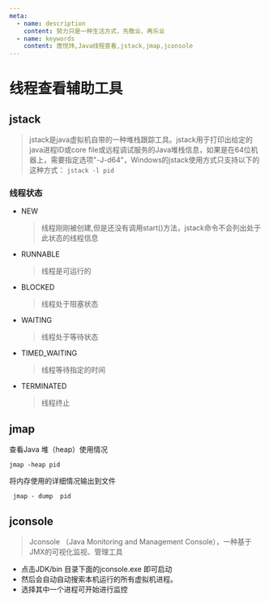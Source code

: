 ```yaml
---
meta:
  - name: description
    content: 努力只是一种生活方式，先敬业，再乐业
  - name: keywords
    content: 唐悦玮,Java线程查看,jstack,jmap,jconsole
---
```

# 线程查看辅助工具

## jstack

>jstack是java虚拟机自带的一种堆栈跟踪工具。jstack用于打印出给定的java进程ID或core file或远程调试服务的Java堆栈信息，如果是在64位机器上，需要指定选项"-J-d64"，Windows的jstack使用方式只支持以下的这种方式：
>`jstack -l pid`

### 线程状态

- NEW
    > 线程刚刚被创建,但是还没有调用start()方法，jstack命令不会列出处于此状态的线程信息
- RUNNABLE
    > 线程是可运行的
- BLOCKED
    > 线程处于阻塞状态
- WAITING
    > 线程处于等待状态
- TIMED_WAITING
    > 线程等待指定的时间
- TERMINATED
    > 线程终止

## jmap

查看Java 堆（heap）使用情况
```
jmap -heap pid
```
将内存使用的详细情况输出到文件
```
 jmap - dump  pid
```

## jconsole

>Jconsole （Java Monitoring and Management Console），一种基于JMX的可视化监视、管理工具

- 点击JDK/bin 目录下面的jconsole.exe 即可启动
- 然后会自动自动搜索本机运行的所有虚拟机进程。
- 选择其中一个进程可开始进行监控

